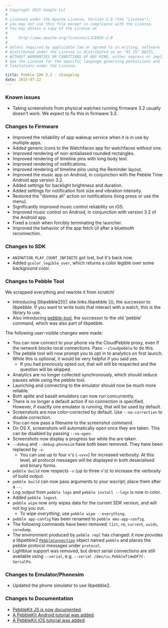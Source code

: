```yaml
---
# Copyright 2025 Google LLC
#
# Licensed under the Apache License, Version 2.0 (the "License");
# you may not use this file except in compliance with the License.
# You may obtain a copy of the License at
#
#     http://www.apache.org/licenses/LICENSE-2.0
#
# Unless required by applicable law or agreed to in writing, software
# distributed under the License is distributed on an "AS IS" BASIS,
# WITHOUT WARRANTIES OR CONDITIONS OF ANY KIND, either express or implied.
# See the License for the specific language governing permissions and
# limitations under the License.

title: Pebble SDK 3.2 - Changelog
date: 2015-07-22
--- 
```


### Known issues

* Taking screenshots from physical watches running firmware 3.2 usually doesn't work.
  We expect to fix this in firmware 3.3.

### Changes to Firmware

* Improved the reliability of app wakeup service when it is in use by multiple apps.
* Added generic icons to the Watchfaces app for watchfaces without one.
* Improved rendering of non-antialiased rounded rectangles.
* Improved rendering of timeline pins with long body text.
* Improved rendering of notifications.
* Improved rendering of timeline pins using the Reminder layout.
* Improved the music app on Android, in conjunction with the Pebble Time Android app
  version 3.2.
* Added settings for backlight brightness and duration.
* Added settings for notification font size and vibration intensity.
* Restored the "dismiss all" action on notifications (long press or use the menu).
* Significantly improved music control reliability on iOS.
* Improved music control on Android, in conjunction with version 3.2 of the Android app.
* Fixed a crash when forcibly terminating the launcher.
* Improved the behavior of the app fetch UI after a bluetooth reconnection.


### Changes to SDK

* ``ANIMATION_PLAY_COUNT_INFINITE`` got lost, but it's back now.
* Added ``gcolor_legible_over``, which returns a color legible over some background color.

### Changes to Pebble Tool

We scrapped everything and rewrote it from scratch!

* Introducing [libpebble2]({{ site.links.libpebble }}), the successor to libpebble.
  If you want to write tools that interact with a watch, this is the library to use.
* Also introducing [pebble-tool](https://github.com/pebble/pebble-tool), the successor to the
  old 'pebble' command, which was also part of libpebble.

The following user-visible changes were made:

* You can now connect to your phone via the CloudPebble proxy, even if the network blocks
  local connections. Pass `--cloudpebble` to do this.
* The pebble tool will now prompt you to opt in to analytics on first launch. While this is
  optional, it would be very helpful if you said yes.
  * If you had previously opted out, that will still be respected and the question will be
    skipped.
* Analytics are no longer collected synchronously, which should reduce pauses while using the
  pebble tool.
* Launching and connecting to the emulator should now be much more reliable.
* Both aplite and basalt emulators can now run concurrently.
* There is no longer a default action if no connection is specified. However, if exactly one
  emulator is running, that will be used by default.
* Screenshots are now color-corrected by default. Use `--no-correction` to disable correction.
* You can now pass a filename to the screenshot command.
* On OS X, screenshots will automatically open once they are taken. This can be disabled by
  passing `--no-open`.
* Screenshots now display a progress bar while the are taken.
* `--debug` and `--debug-phonesim` have both been removed. They have been replaced by `-v`.
  * You can use up to four v's (`-vvvv`) for increased verbosity. At this level, all protocol
    messages will be displayed in both deserialised and binary forms.
* `pebble build` now respects `-v` (up to three v's) to increase the verbosity of build output.
* `pebble build` can now pass arguments to your wscript; place them after a `--`.
* Log output from `pebble logs` and `pebble install --logs` is now in color.
* Added `pebble logout`.
* `pebble wipe` now only wipes data for the current SDK version, and will not log you out.
  * To wipe *everything*, use `pebble wipe --everything`.
* `pebble app-config` has been renamed to `pebble emu-app-config`.
* The following commands have been removed: `list`, `rm`, `current`, `uuids`, `coredump`.
* The environment produced by `pebble repl` has changed: it now provides a libpebble2
  [`PebbleConnection`](http://libpebble2.readthedocs.org/en/v0.0.7/connection/#libpebble2.communication.PebbleConnection)
  object named `pebble` and places the pebble protocol messages under `protocol`.
* Lightblue support was removed, but direct serial connections are still available using
  `--serial`, e.g. `--serial /dev/cu.PebbleTimeDF7C-SerialPo`.


### Changes to Emulator/Phonesim

* Updated the phone simulator to use libpebble2.

### Changes to Documentation

* [PebbleKit JS is now documented](/docs/pebblekit-js/).
* [A PebbleKit Android tutorial was added](/getting-started/android-tutorial/part1/).
* [A PebbleKit iOS tutorial was added](/getting-started/ios-tutorial/part1/).
